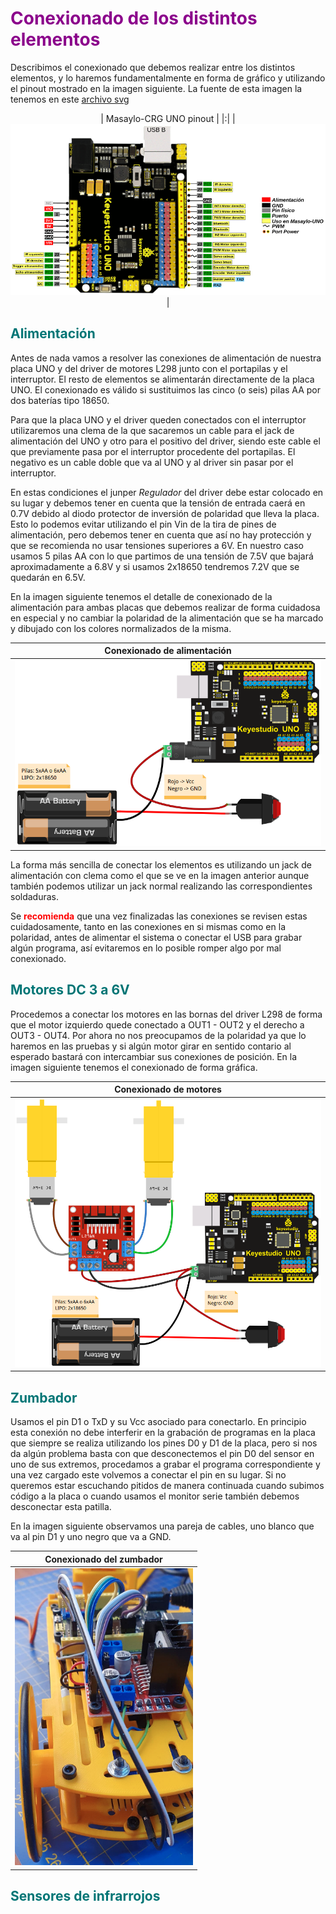 # <FONT COLOR=#8B008B>Conexionado de los distintos elementos</FONT>
Describimos el conexionado que debemos realizar entre los distintos elementos, y lo haremos fundamentalmente en forma de gráfico y utilizando el pinout mostrado en la imagen siguiente. La fuente de esta imagen la tenemos en este [archivo svg](../../img/conexionado-pruebas/UNO/Masaylo-UNO-pinout.svg)

<center>

| Masaylo-CRG UNO pinout |
|:|
| ![Masaylo-CRG UNO pinout](../../img/conexionado-pruebas/UNO/Masaylo-UNO-pinout.png) |

</center>

## <FONT COLOR=#007575>**Alimentación**</font>
Antes de nada vamos a resolver las conexiones de alimentación de nuestra placa UNO y del driver de motores L298 junto con el portapilas y el interruptor. El resto de elementos se alimentarán directamente de la placa UNO. El conexionado es válido si sustituimos las cinco (o seis) pilas AA por dos baterías tipo 18650.

Para que la placa UNO y el driver queden conectados con el interruptor utilizaremos una clema de la que sacaremos un cable para el jack de alimentación del UNO y otro para el positivo del driver, siendo este cable el que previamente pasa por el interruptor procedente del portapilas. El negativo es un cable doble que va al UNO y al driver sin pasar por el interruptor.

En estas condiciones el junper *Regulador* del driver debe estar colocado en su lugar y debemos tener en cuenta que la tensión de entrada caerá en 0.7V debido al diodo protector de inversión de polaridad que lleva la placa. Esto lo podemos evitar utilizando el pin Vin de la tira de pines de alimentación, pero debemos tener en cuenta que así no hay protección y que se recomienda no usar tensiones superiores a 6V. En nuestro caso usamos 5 pilas AA con lo que partimos de una tensión de 7.5V que bajará aproximadamente a 6.8V y si usamos 2x18650 tendremos 7.2V que se quedarán en 6.5V.

En la imagen siguiente tenemos el detalle de conexionado de la alimentación para ambas placas que debemos realizar de forma cuidadosa en especial y no cambiar la polaridad de la alimentación que se ha marcado y dibujado con los colores normalizados de la misma.

<center>

| Conexionado de alimentación |
|:-:|
| ![](../../img/conexionado-pruebas/UNO/Alimentacion.png) |

</center>

La forma más sencilla de conectar los elementos es utilizando un jack de alimentación con clema como el que se ve en la imagen anterior aunque también podemos utilizar un jack normal realizando las correspondientes soldaduras.

Se **<FONT COLOR=#FF0000>recomienda</FONT>** que una vez finalizadas las conexiones se revisen estas cuidadosamente, tanto en las conexiones en si mismas como en la polaridad, antes de alimentar el sistema o conectar el USB para grabar algún programa, así evitaremos en lo posible romper algo por mal conexionado.

## <FONT COLOR=#007575>**Motores DC 3 a 6V**</font>
Procedemos a conectar los motores en las bornas del driver L298 de forma que el motor izquierdo quede conectado a OUT1 - OUT2 y el derecho a OUT3 - OUT4. Por ahora no nos preocupamos de la polaridad ya que lo haremos en las pruebas y si algún motor girar en sentido contario al esperado bastará con intercambiar sus conexiones de posición. En la imagen siguiente tenemos el conexionado de forma gráfica.

<center>

| Conexionado de motores |
|:-:|
| ![](../../img/conexionado-pruebas/UNO/motores.png) |

</center>

## <FONT COLOR=#007575>**Zumbador**</font>
Usamos el pin D1 o TxD y su Vcc asociado para conectarlo. En principio esta conexión no debe interferir en la grabación de programas en la placa que siempre se realiza utilizando los pines D0 y D1 de la placa, pero si nos da algún problema basta con que desconectemos el pin D0 del sensor en uno de sus extremos, procedamos a grabar el programa correspondiente y una vez cargado este volvemos a conectar el pin en su lugar. Si no queremos estar escuchando pitidos de manera continuada cuando subimos código a la placa o cuando usamos el monitor serie también debemos desconectar esta patilla.

En la imagen siguiente observamos una pareja de cables, uno blanco que va al pin D1 y uno negro que va a GND.

<center>

| Conexionado del zumbador |
|:-:|
| ![](../../img/conexionado-pruebas/UNO/conex-zumbador.png) |

</center>

## <FONT COLOR=#007575>**Sensores de infrarrojos**</font>
